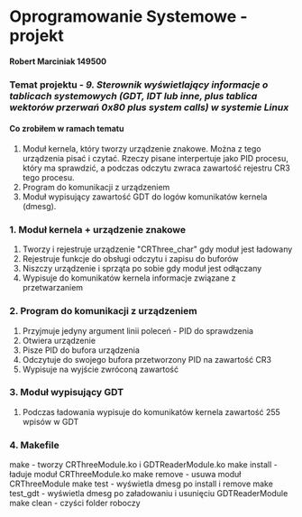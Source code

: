 # Oprogramowanie Systemowe - projekt
#### Robert Marciniak 149500

### Temat projektu - _9. Sterownik wyświetlający informacje o tablicach systemowych (GDT, IDT lub inne, plus tablica wektorów przerwań 0x80 plus system calls) w systemie Linux_

#### Co zrobiłem w ramach tematu
1. Moduł kernela, który tworzy urządzenie znakowe. Można z tego urządzenia pisać i czytać. Rzeczy pisane interpertuje jako PID procesu, który ma sprawdzić, a podczas odczytu zwraca zawartość rejestru CR3 tego procesu.
2. Program do komunikacji z urządzeniem
3. Moduł wypisujący zawartość GDT do logów komunikatów kernela (dmesg).


### 1. Moduł kernela + urządzenie znakowe
1. Tworzy i rejestruje urządzenie "CRThree_char" gdy moduł jest ładowany
2. Rejestruje funkcje do obsługi odczytu i zapisu do buforów
3. Niszczy urządzenie i sprząta po sobie gdy moduł jest odłączany
4. Wypisuje do komunikatów kernela informacje związane z przetwarzaniem

### 2. Program do komunikacji z urządzeniem
1. Przyjmuje jedyny argument linii poleceń - PID do sprawdzenia
2. Otwiera urządzenie
3. Pisze PID do bufora urządzenia
4. Odczytuje do swojego bufora przetworzony PID  na zawartość CR3
5. Wypisuje na wyjście zwróconą zawartość

### 3. Moduł wypisujący GDT
1. Podczas ładowania wypisuje do komunikatów kernela zawartość 255 wpisów w GDT

### 4. Makefile
make - tworzy CRThreeModule.ko i GDTReaderModule.ko
make install - ładuje moduł CRThreeModule.ko 
make remove - usuwa moduł CRThreeModule
make test - wyświetla dmesg po install i remove
make test_gdt - wyświetla dmesg po załadowaniu i usunięciu GDTReaderModule
make clean - czyści folder roboczy

